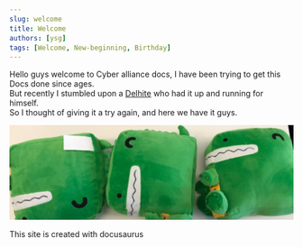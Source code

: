 ```yaml
---
slug: welcome
title: Welcome
authors: [ysg]
tags: [Welcome, New-beginning, Birthday]
---
```


Hello guys welcome to Cyber alliance docs,
I have been trying to get this Docs done since ages.  
  But recently I stumbled upon a [Delhite](https://discord.com/channels/@me/999644239627571231) who had it up and running for himself.  
  So I thought of giving it a try again, and here we have it guys.

![Docusaurus Plushie](./docusaurus-plushie-banner.jpeg)

This site is created with docusaurus
